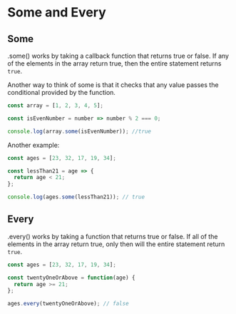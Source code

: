 # Some and Every

## Some

.some() works by taking a callback function that returns true or false. If any of the elements in the array return true, then the entire statement returns `true`.

Another way to think of some is that it checks that any value passes the conditional provided by the function.

```js
const array = [1, 2, 3, 4, 5];

const isEvenNumber = number => number % 2 === 0;

console.log(array.some(isEvenNumber)); //true
```

Another example:

```js
const ages = [23, 32, 17, 19, 34];

const lessThan21 = age => {
  return age < 21;
};

console.log(ages.some(lessThan21)); // true
```

## Every

.every() works by taking a function that returns true or false. If all of the elements in the array return true, only then will the entire statement return `true`.

```js
const ages = [23, 32, 17, 19, 34];

const twentyOneOrAbove = function(age) {
  return age >= 21;
};

ages.every(twentyOneOrAbove); // false
```
